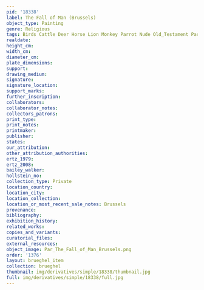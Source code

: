 ```yaml
---
pid: '18338'
label: The Fall of Man (Brussels)
object_type: Painting
genre: Religious
tags: Birds Cattle Deer Horse Lion Monkey Parrot Nude Old_Testament Paradise
realdate: 
height_cm: 
width_cm: 
diameter_cm: 
plate_dimensions: 
support: 
drawing_medium: 
signature: 
signature_location: 
support_marks: 
further_inscription: 
collaborators: 
collaborator_notes: 
collectors_patrons: 
print_type: 
print_notes: 
printmaker: 
publisher: 
states: 
our_attribution: 
other_attribution_authorities: 
ertz_1979: 
ertz_2008: 
bailey_walker: 
hollstein_no: 
collection_type: Private
location_country: 
location_city: 
location_collection: 
location_or_most_recent_sale_notes: Brussels
provenance: 
bibliography: 
exhibition_history: 
related_works: 
copies_and_variants: 
curatorial_files: 
external_resources: 
object_image: Par_The_Fall_of_Man_Brussels.png
order: '1376'
layout: brueghel_item
collection: brueghel
thumbnail: img/derivatives/simple/18338/thumbnail.jpg
full: img/derivatives/simple/18338/full.jpg
---
```

